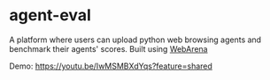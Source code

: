 # agent-eval

A platform where users can upload python web browsing agents and benchmark their agents' scores. Built using [WebArena ](https://webarena.dev/)

Demo: https://youtu.be/IwMSMBXdYqs?feature=shared
